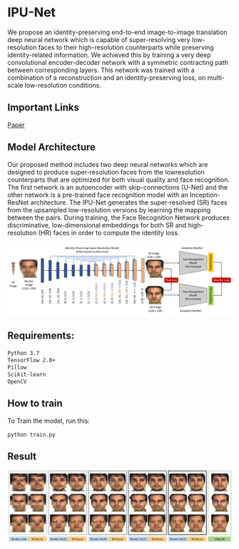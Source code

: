 # IPU-Net
We propose an identity-preserving end-to-end image-to-image translation deep neural network which is capable of super-resolving very low-resolution faces to their high-resolution counterparts while preserving identity-related information. We achieved this by training a very deep convolutional encoder-decoder network with a symmetric contracting path between corresponding layers. This network was trained with a combination of a reconstruction and an identity-preserving loss, on multi-scale low-resolution conditions.



## Important Links
[Paper](https://arxiv.org/abs/2010.12249) </br>

## Model Architecture
Our proposed method includes two deep neural networks which are designed to produce super-resolution faces from the lowresolution counterparts that are optimized for both visual quality and face recognition. The first network is an autoencoder with skip-connections (U-Net) and the other network is a pre-trained face recognition model with an Inception-ResNet architecture. The IPU-Net generates the super-resolved (SR) faces from the upsampled low-resolution versions by learning the mapping between the pairs. During training, the Face Recognition Network produces discriminative, low-dimensional embeddings for both SR and high-resolution (HR) faces in order to compute the identity loss.

<p align="center">
  <img src="figures/model.png">
</p>


## Requirements: 
```
Python 3.7
TensorFlow 2.0+
Pillow
Scikit-learn
OpenCV
```

## How to train
To Train the model, run this:
```
python train.py
```

## Result

<p align="center">
  <img src="figures/ar_result.png">
</p>
